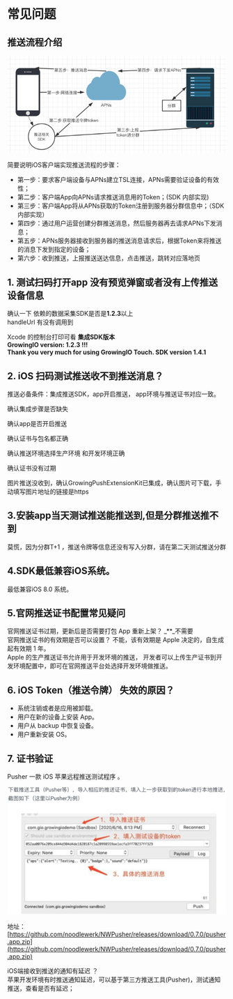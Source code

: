 # 常见问题

## 推送流程介绍 <a id="ios_1"></a>

![](../../../../.gitbook/assets/image%20%28262%29.png)

简要说明iOS客户端实现推送流程的步骤：

* 第一步：要求客户端设备与APNs建立TSL连接，APNs需要验证设备的有效性；
* 第二步：客户端App向APNs请求推送消息用的Token；\(SDK 内部实现\)
* 第三步：客户端App将从APNs获取的Token注册到服务器分群信息中；（SDK内部实现）
* 第四步：通过用户运营创建分群推送消息，然后服务器再去请求APNs下发消息；
* 第五步：APNs服务器接收到服务器的推送消息请求后，根据Token来将推送的消息下发到指定的设备；
* 第六步：收到推送，上报推送送达信息，点击推送，跳转对应落地页

## 1. 测试扫码打开app 没有预览弹窗或者没有上传推送设备信息 <a id="ios_1"></a>

确认一下 依赖的数据采集SDK是否是**1.2.3**以上  
handleUrl 有没有调用到

Xcode 的控制台打印可看 **集成SDK版本  
GrowingIO version: 1.2.3 !!!  
Thank you very much for using GrowingIO Touch. SDK version 1.4.1**

## 2. iOS 扫码测试推送收不到推送消息？

推送必备条件：集成推送SDK，app开启推送， app环境与推送证书对应一致。

确认集成步骤是否缺失

确认app是否开启推送

确认证书与包名都正确

确认推送环境选择生产环境 和开发环境正确

确认证书没有过期

图片推送没收到，确认GrowingPushExtensionKit已集成，确认图片可下载，手动填写图片地址的链接是https

## **3.安装app当天测试推送能推送到,但是分群推送推不到**

莫慌，因为分群T+1 ，推送令牌等信息还没有写入分群，请在第二天测试推送分群

## **4.SDK最低兼容iOS系统。**

最低兼容iOS 8.0 系统。

## **5.官网推送证书配置常见疑问**

官网推送证书过期，更新后是否需要打包 App 重新上架？ _\*\*_不需要  
官网推送证书的有效期是否可以设置？ 不能，该有效期是 Apple 决定的，自生成起有效期 1 年。  
Apple 的生产推送证书允许用于开发环境的推送， 开发者可以上传生产证书到开发环境配置中，即可在官网推送平台处选择开发环境做推送。

## 6. **iOS Token（推送令牌） 失效的原因？**

* 系统注销或者是应用被卸载。
* 用户在新的设备上安装 App。
* 用户从 backup 中恢复设备。
* 用户重新安装 OS。

## 7. 证书验证

Pusher 一款 iOS 苹果远程推送测试程序 。

![](../../../../.gitbook/assets/image%20%28261%29.png)

地址：[https://github.com/noodlewerk/NWPusher/releases/download/0.7.0/pusher.app.zip](https://github.com/noodlewerk/NWPusher/releases/download/0.7.0/pusher.app.zip)

iOS端接收到推送的通知有延迟 ？  
苹果开发环境有时推送通知延迟，可以基于第三方推送工具\(Pusher\)，测试通知推送，查看是否有延迟；

